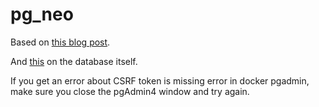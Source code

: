 # pg_neo

Based on [this blog post](https://towardsdatascience.com/how-to-run-postgresql-and-pgadmin-using-docker-3a6a8ae918b5).

And [this](https://www.postgresqltutorial.com/load-postgresql-sample-database/) on the database itself.

If you get an error about CSRF token is missing error in docker pgadmin, make sure you close the pgAdmin4 window and try again.